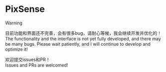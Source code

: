 # PixSense
> [!WARNING]
> 目前功能和界面还不完善，会有很多bug，请耐心等候，我会继续开发并优化的！  
> The functionality and the interface is not yet fully developed, and there may be many bugs. Please wait patiently, and I will continue to develop and optimize it!
>   
> 欢迎提交issues和PR！  
> Issues and PRs are welcomed!
